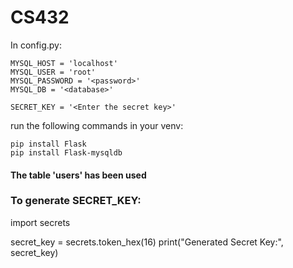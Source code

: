# CS432
In config.py:

    MYSQL_HOST = 'localhost'
    MYSQL_USER = 'root'
    MYSQL_PASSWORD = '<password>'
    MYSQL_DB = '<database>'

    SECRET_KEY = '<Enter the secret key>'


run the following commands in your venv:

    pip install Flask
    pip install Flask-mysqldb

#### The table 'users' has been used

### To generate SECRET_KEY:
import secrets

secret_key = secrets.token_hex(16)
print("Generated Secret Key:", secret_key)
